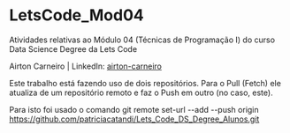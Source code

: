 # LetsCode_Mod04
Atividades relativas ao Módulo 04 (Técnicas de Programação I) do curso Data Science Degree da Lets Code

Airton Carneiro | LinkedIn: [airton-carneiro](https://www.linkedin.com/in/airton-carneiro/)

Este trabalho está fazendo uso de dois repositórios.
Para o Pull (Fetch) ele atualiza de um repositório remoto e faz o Push em outro (no caso, este).

Para isto foi usado o comando git remote set-url --add --push origin https://github.com/patriciacatandi/Lets_Code_DS_Degree_Alunos.git
